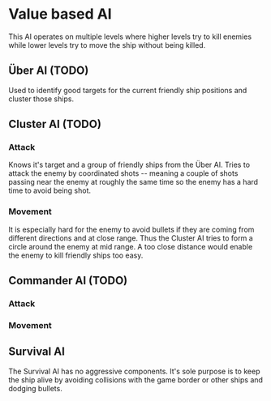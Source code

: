 Value based AI
==============

This AI operates on multiple levels where higher levels try to kill enemies
while lower levels try to move the ship without being killed.


Über AI (TODO)
--------------

Used to identify good targets for the current friendly ship positions and
cluster those ships.


Cluster AI (TODO)
-----------------

### Attack

Knows it's target and a group of friendly ships from the Über AI. Tries to
attack the enemy by coordinated shots -- meaning a couple of shots passing near
the enemy at roughly the same time so the enemy has a hard time to avoid being
shot.

### Movement

It is especially hard for the enemy to avoid bullets if they are coming from
different directions and at close range. Thus the Cluster AI tries to form a
circle around the enemy at mid range. A too close distance would enable the
enemy to kill friendly ships too easy.


Commander AI (TODO)
-------------------

### Attack


### Movement


Survival AI
-----------

The Survival AI has no aggressive components. It's sole purpose is to keep the
ship alive by avoiding collisions with the game border or other ships and
dodging bullets.

